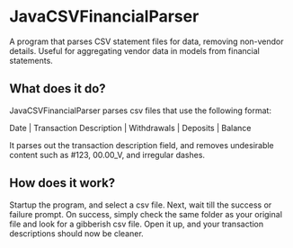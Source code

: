 # JavaCSVFinancialParser
A program that parses CSV statement files for data, removing non-vendor details. Useful for aggregating vendor data in models from financial statements.

## What does it do?
JavaCSVFinancialParser parses csv files that use the following format:

Date | Transaction Description | Withdrawals | Deposits | Balance

It parses out the transaction description field, and removes undesirable content such as #123, 00.00_V, and irregular dashes.

## How does it work?
Startup the program, and select a csv file. Next, wait till the success or failure prompt. On success, simply check the same folder as your original file and look for a gibberish csv file. Open it up, and your transaction descriptions should now be cleaner.
